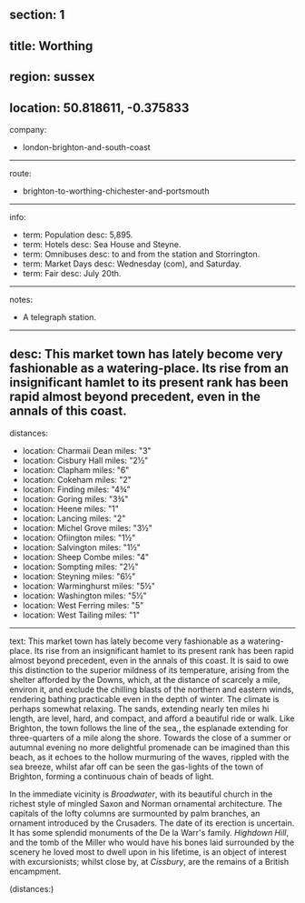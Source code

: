 section: 1
----
title: Worthing
----
region: sussex
----
location: 50.818611, -0.375833
----
company:
- london-brighton-and-south-coast
----
route:
- brighton-to-worthing-chichester-and-portsmouth
----
info:
- term: Population
  desc: 5,895.
- term: Hotels
  desc: Sea House and Steyne.
- term: Omnibuses
  desc: to and from the station and Storrington.
- term: Market Days
  desc: Wednesday (com), and Saturday.
- term: Fair
  desc: July 20th.
----
notes:
- A telegraph station.
----
desc: This market town has lately become very fashionable as a watering-place. Its rise from an insignificant hamlet to its present rank has been rapid almost beyond precedent, even in the annals of this coast.
----
distances:
- location: Charmaii Dean
  miles: "3"
- location: Cisbury Hall
  miles: "2½"
- location: Clapham
  miles: "6"
- location: Cokeham
  miles: "2"
- location: Finding
  miles: "4¾"
- location: Goring
  miles: "3¾"
- location: Heene
  miles: "1"
- location: Lancing
  miles: "2"
- location: Michel Grove
  miles: "3½"
- location: Ofiington
  miles: "1½"
- location: Salvington
  miles: "1½"
- location: Sheep Combe
  miles: "4"
- location: Sompting
  miles: "2½"
- location: Steyning
  miles: "6½"
- location: Warminghurst
  miles: "5½"
- location: Washington
  miles: "5½"
- location: West Ferring
  miles: "5"
- location: West Tailing
  miles: "1"
----
text: This market town has lately become very fashionable as a watering-place. Its rise from an insignificant hamlet to its present rank has been rapid almost beyond precedent, even in the annals of this coast. It is said to owe this distinction to the superior mildness of its temperature, arising from the shelter afforded by the Downs, which, at the distance of scarcely a mile, environ it, and exclude the chilling blasts of the northern and eastern winds, rendering bathing practicable even in the depth of winter. The climate is perhaps somewhat relaxing. The sands, extending nearly ten miles hi length, are level, hard, and compact, and afford a beautiful ride or walk. Like Brighton, the town follows the line of the sea,, the esplanade extending for three-quarters of a mile along the shore. Towards the close of a summer or autumnal evening no more delightful promenade can be imagined than this beach, as it echoes to the hollow murmuring of the waves, rippled with the sea breeze, whilst afar off can be seen the gas-lights of the town of Brighton, forming a continuous chain of beads of light.

In the immediate vicinity is *Broadwater*, with its beautiful church in the richest style of mingled Saxon and Norman ornamental architecture. The capitals of the lofty columns are surmounted by palm branches, an ornament introduced by the Crusaders. The date of its erection is uncertain. It has some splendid monuments of the De la Warr's family. *Highdown Hill*, and the tomb of the Miller who would have his bones laid surrounded by the scenery he loved most to dwell upon in his lifetime, is an object of interest with excursionists; whilst close by, at *Cissbury*, are the remains of a British encampment.

(distances:)
